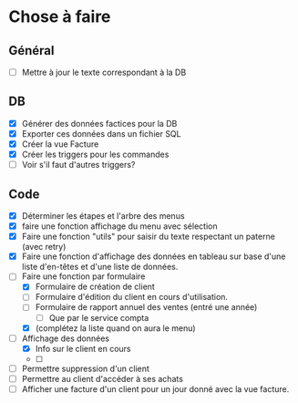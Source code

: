 # Chose à faire

## Général

- [ ] Mettre à jour le texte correspondant à la DB

## DB

- [x] Générer des données factices pour la DB
- [x] Exporter ces données dans un fichier SQL
- [x] Créer la vue Facture
- [x] Créer les triggers pour les commandes
- [ ] Voir s'il faut d'autres triggers?

## Code

- [x] Déterminer les étapes et l'arbre des menus
- [x] faire une fonction affichage du menu avec sélection
- [x] Faire une fonction "utils" pour saisir du texte respectant un paterne (avec retry)
- [x] Faire une fonction d'affichage des données en tableau sur base d'une liste d'en-têtes et d'une liste de données.
- [ ] Faire une fonction par formulaire
  - [x] Formulaire de création de client
  - [ ] Formulaire d'édition du client en cours d'utilisation.
  - [ ] Formulaire de rapport annuel des ventes (entré une année)
    - [ ] Que par le service compta
  - [x] (complétez la liste quand on aura le menu)
- [ ] Affichage des données
  - [x] Info sur le client en cours
  - [ ]
- [ ] Permettre suppression d'un client
- [ ] Permettre au client d'accéder à ses achats
- [ ] Afficher une facture d'un client pour un jour donné avec la vue facture.
